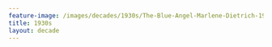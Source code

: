 ```yaml
---
feature-image: /images/decades/1930s/The-Blue-Angel-Marlene-Dietrich-1930.png
title: 1930s
layout: decade
---
```

